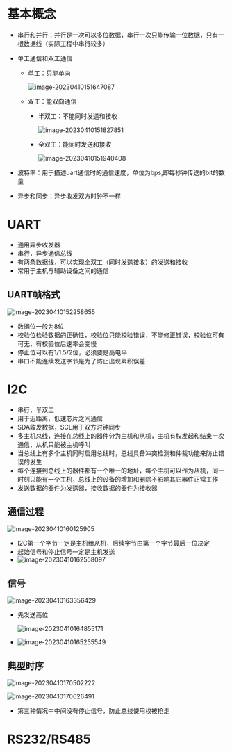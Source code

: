 # 基本概念

- 串行和并行：并行是一次可以多位数据，串行一次只能传输一位数据，只有一根数据线（实际工程中串行较多）

- 单工通信和双工通信

  - 单工：只能单向

    ![image-20230410151647087](image-20230410151647087.png)

  - 双工：能双向通信

    - 半双工：不能同时发送和接收

      ![image-20230410151827851](image-20230410151827851.png)

    - 全双工：能同时发送和接收

      ![image-20230410151940408](image-20230410151940408.png)

- 波特率：用于描述uart通信时的通信速度，单位为bps,即每秒钟传送的bit的数量

- 异步和同步：异步收发双方时钟不一样

  

# UART

- 通用异步收发器
- 串行，异步通信总线
- 有两条数据线，可以实现全双工（同时发送接收）的发送和接收
- 常用于主机与辅助设备之间的通信

## UART帧格式

![image-20230410152258655](image-20230410152258655.png)

- 数据位一般为8位
- 校验位检验数据的正确性，校验位只能校验错误，不能修正错误，校验位可有可无，有校验位后速率会变慢
- 停止位可以有1/1.5/2位，必须要是高电平
- 串口不能连续发送字节是为了防止出现累积误差

# I2C

- 串行，半双工
- 用于近距离，低速芯片之间通信
- SDA收发数据，SCL用于双方时钟同步
- 多主机总线，连接在总线上的器件分为主机和从机，主机有权发起和结束一次通信，从机只能被主机呼叫
- 当总线上有多个主机同时启用总线时，总线具备冲突检测和仲裁功能来防止错误的发生
- 每个连接到总线上的器件都有一个唯一的地址，每个主机可以作为从机，同一时刻只能有一个主机，总线上的设备的增加和删除不影响其它器件正常工作
- 发送数据的器件为发送器，接收数据的器件为接收器

## 通信过程

![image-20230410160125905](image-20230410160125905.png)

- I2C第一个字节一定是主机给从机，后续字节由第一个字节最后一位决定
- 起始信号和停止信号一定是主机发送
- ![image-20230410162558097](image-20230410162558097.png)

## 信号

![image-20230410163356429](image-20230410163356429.png)

- 先发送高位

  ![image-20230410164855171](image-20230410164855171.png)

- ![image-20230410165255549](image-20230410165255549.png)

## 典型时序

![image-20230410170502222](image-20230410170502222.png)

![image-20230410170626491](image-20230410170626491.png)

- 第三种情况中中间没有停止信号，防止总线使用权被抢走

# RS232/RS485
